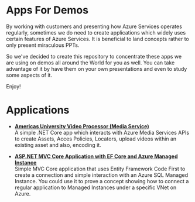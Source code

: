 # Apps For Demos
By working with customers and presenting how Azure Services operates regularly, sometimes we do need to create applications which widely uses certain features of Azure Services. It is beneficial to land concepts rather to only present miraculous PPTs.

So we've decided to create this repository to concentrate these apps we are using on demos all around the World for you as well. You can take advantage of it by have them on your own presentations and even to study some aspects of it.

Enjoy!

# Applications

* **[Americas University Video Processor (Media Service)](https://github.com/AzureForEducation/appsfordemos/tree/master/demo_simple_webapp_database_connection)**<br />
A simple .NET Core app which interacts with Azure Media Services APIs to create Assets, Acces Policies, Locators, upload videos within an existing asset and also, encoding it.

* **[ASP.NET MVC Core Application with EF Core and Azure Managed Instance](https://github.com/AzureForEducation/appsfordemos/tree/master/demo_simple_webapp_database_connection)**<br />
Simple MVC Core application that uses Entity Framework Code First to create a connection and simple interaction with an Azure SQL Managed Instance. You could use it to prove a concept showing how to connect a regular application to Managed Instances under a specific VNet on Azure.
